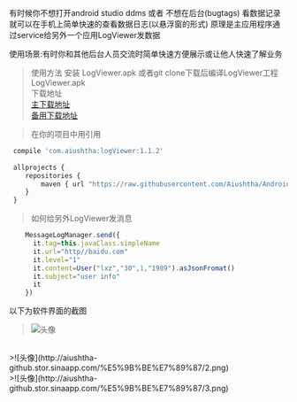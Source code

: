 有时候你不想打开android studio ddms 或者 不想在后台(bugtags) 看数据记录
就可以在手机上简单快速的查看数据日志(以悬浮窗的形式)
原理是主应用程序通过service给另外一个应用LogViewer发数据


使用场景:有时你和其他后台人员交流时简单快速方便展示或让他人快速了解业务


>使用方法 安装 LogViewer.apk 或者git clone下载后编译LogViewer工程
LogViewer.apk </br>
下载地址 </br>
[主下载地址](https://github.com/Aiushtha/Android-LogViewer/blob/master/LogViewer-release.apk) </br>
[备用下载地址](http://aiushtha-github.stor.sinaapp.com/LogViewer-release.apk) 



>在你的项目中用引用

``` javascript
 compile 'com.aiushtha:logViewer:1.1.2'
 
 allprojects {
    repositories {
        maven { url "https://raw.githubusercontent.com/Aiushtha/Android-LogViewer//master" }
    }
 }
```
>如何给另外LogViewer发消息

``` javascript
    MessageLogManager.send({ 
      it.tag=this.javaClass.simpleName
      it.url="http//baidu.com"
      it.level="1"
      it.content=User("lxz","30",1,"1989").asJsonFromat()
      it.subject="user info"
      it
    })

```

以下为软件界面的截图
</br>
>![头像](http://aiushtha-github.stor.sinaapp.com/%E5%9B%BE%E7%89%87/1.png)
</br>
>![头像](http://aiushtha-github.stor.sinaapp.com/%E5%9B%BE%E7%89%87/2.png)
</br>
>![头像](http://aiushtha-github.stor.sinaapp.com/%E5%9B%BE%E7%89%87/3.png)